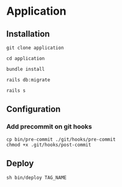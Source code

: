 # Application

## Installation

```shell
git clone application

cd application

bundle install

rails db:migrate

rails s
```

## Configuration

### Add precommit on git hooks

```shell
cp bin/pre-commit ./git/hooks/pre-commit
chmod +x .git/hooks/post-commit
```

## Deploy

```shell
sh bin/deploy TAG_NAME
```
